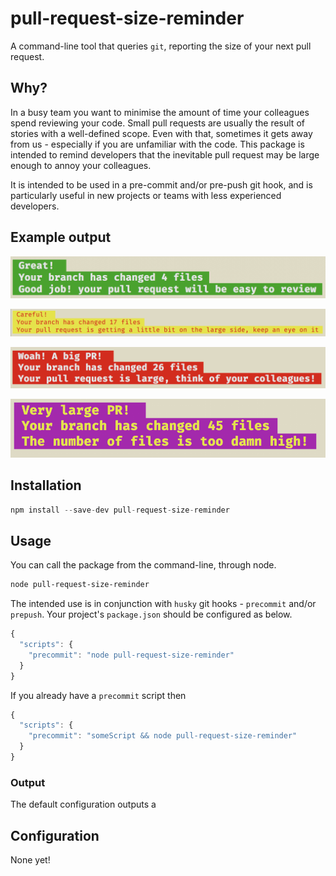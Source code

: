 # pull-request-size-reminder

A command-line tool that queries `git`, reporting the size of your next pull request.

## Why?

In a busy team you want to minimise the amount of time your colleagues spend reviewing your code. Small pull requests are usually the result of stories with a well-defined scope. Even with that, sometimes it gets away from us - especially if you are unfamiliar with the code. This package is intended to remind developers that the inevitable pull request may be large enough to annoy your colleagues.

It is intended to be used in a pre-commit and/or pre-push git hook, and is particularly useful in new projects or teams with less experienced developers.

## Example output

![Great! Your branch has changed 4 files Good job! your pull request will be easy to review](./images/good.png)

![Careful! Your branch has changed 17 files Your pull request is getting a little bit on the large side, keep an eye on it ](./images/risky.png)

![Woah! A big PR! Your branch has changed 26 files Your pull request is large, think of your colleagues! ](./images/big.png)

![Very large PR! Your branch has changed 45 files The number of files is too damn high!](./images/huge.png)

## Installation

```javascript
npm install --save-dev pull-request-size-reminder
```

## Usage

You can call the package from the command-line, through node.

```bash
node pull-request-size-reminder
```

The intended use is in conjunction with `husky` git hooks - `precommit` and/or `prepush`. Your project's `package.json` should be configured as below.

```javascript
{
  "scripts": {
    "precommit": "node pull-request-size-reminder"
  }
}
```

If you already have a `precommit` script then

```javascript
{
  "scripts": {
    "precommit": "someScript && node pull-request-size-reminder"
  }
}
```

### Output

The default configuration outputs a 

## Configuration

None yet!

